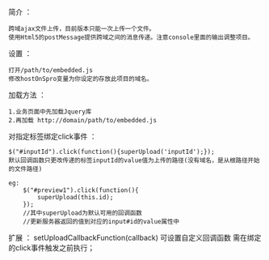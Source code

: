 简介 ：

    跨域ajax文件上传，目前版本只能一次上传一个文件。
    使用Html5的postMessage提供跨域之间的消息传递。注意console里面的输出调整项目。


设置 ：

    打开/path/to/embedded.js
    修改hostOnSpro变量为你设定的存放此项目的域名。

加载方法 ：

    1.业务页面中先加载Jquery库
    2.再加载 http://domain/path/to/embedded.js


对指定标签绑定click事件 ：

    $("#inputId").click(function(){superUpload('inputId');});
    默认回调函数只更改传递的标签inputId的value值为上传的路径(没有域名，是从根路径开始的文件路径)

    eg:
        $("#preview1").click(function(){
            superUpload(this.id);
        });
        //其中superUpload为默认可用的回调函数
        //更新服务器返回的值到对应的input#id的value属性中


扩展 ：
    setUploadCallbackFunction(callback) 可设置自定义回调函数
    需在绑定的click事件触发之前执行；